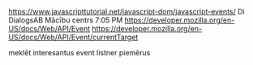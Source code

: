 https://www.javascripttutorial.net/javascript-dom/javascript-events/
Di
DialogsAB Mācību centrs
7:05 PM
https://developer.mozilla.org/en-US/docs/Web/API/Event
https://developer.mozilla.org/en-US/docs/Web/API/Event/currentTarget

meklēt interesantus event listner piemērus